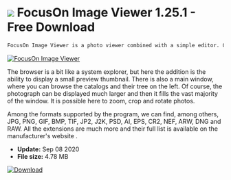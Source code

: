 # ![](https://cdn.softexe.net/static/icon/3/focuson-image-viewer-9103.png) FocusOn Image Viewer 1.25.1 - Free Download

```sh
FocusOn Image Viewer is a photo viewer combined with a simple editor. Over 100 most popular formats are supported, including PSD and RAW files. The application also allows direct publishing of photos on the blog, Twitter and Facebook.
```
[![FocusOn Image Viewer](https://gallery.dpcdn.pl/imgc/Tools/75039/g_-_420x350_1.5_-_x20170331173622_0.png)](https://softexe.net/win/multimedia/image-viewer/focuson-image-viewer:apRc.html)

The browser is a bit like a system explorer, but here the addition is the ability to display a small preview thumbnail. There is also a main window, where you can browse the catalogs and their tree on the left. Of course, the photograph can be displayed much larger and then it fills the vast majority of the window. It is possible here to zoom, crop and rotate photos.
 
 Among the formats supported by the program, we can find, among others, JPG, PNG, GIF, BMP, TIF, JP2, J2K, PSD, AI, EPS, CR2, NEF, ARW, DNG and RAW. All the extensions are much more and their full list is available on the manufacturer's website .


- **Update:** Sep 08 2020
- **File size:** 4.78 MB

[![Download](https://cdn.softexe.net/static/img/download.png)](https://softexe.net/win/multimedia/image-viewer/focuson-image-viewer:apRc.html)

